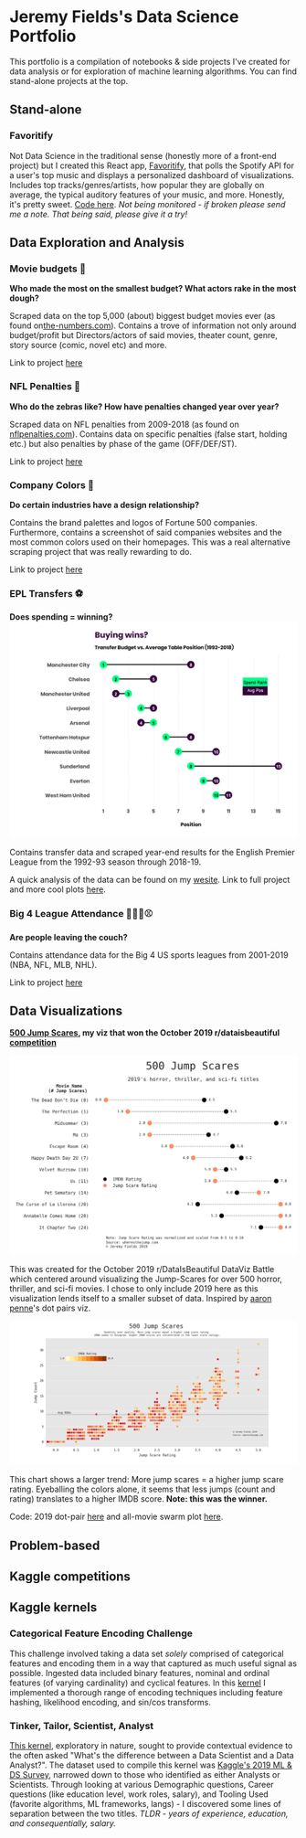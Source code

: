 # Jeremy Fields's Data Science Portfolio

This portfolio is a compilation of notebooks & side projects I've created for data analysis or for exploration of machine learning algorithms. You can find stand-alone projects at the top.

## Stand-alone 

### Favoritify
Not Data Science in the traditional sense (honestly more of a front-end project) but I created this React app, [Favoritify](https://favoritify.herokuapp.com/), that polls the Spotify API for a user's top music and displays a personalized dashboard of visualizations. Includes top tracks/genres/artists, how popular they are globally on average, the typical auditory features of your music, and more. Honestly, it's pretty sweet. [Code here](https://github.com/delafields/Favoritify). *Not being monitored - if broken please send me a note. That being said, please give it a try!*

## Data Exploration and Analysis

### Movie budgets 🎥
**Who made the most on the smallest budget? What actors rake in the most dough?**

Scraped data on the top 5,000 (about) biggest budget movies ever (as found on[the-numbers.com](https://www.the-numbers.com/movie/budgets/all)). Contains a trove of information not only around budget/profit but Directors/actors of said movies, theater count, genre, story source (comic, novel etc) and more.

Link to project [here](https://github.com/delafields/data-projects/tree/master/movie-budgets)

### NFL Penalties 🏈
**Who do the zebras like? How have penalties changed year over year?**

Scraped data on NFL penalties from 2009-2018 (as found on [nflpenalties.com](https://www.nflpenalties.com/)). Contains data on specific penalties (false start, holding etc.) but also penalties by phase of the game (OFF/DEF/ST).

Link to project [here](https://github.com/delafields/data-projects/tree/master/epl-transfers)

### Company Colors 🎨
**Do certain industries have a design relationship?**

Contains the brand palettes and logos of Fortune 500 companies. Furthermore, contains a screenshot of said companies websites and the most common colors used on their homepages. This was a real alternative scraping project that was really rewarding to do.

Link to project [here](https://github.com/delafields/data-projects/tree/master/company-colors)

### EPL Transfers ⚽
**Does spending = winning?**
![Spend vs. Rank](plots/epl-transfers/spend_vs_rank.png)

Contains transfer data and scraped year-end results for the English Premier League from the 1992-93 season through 2018-19.

A quick analysis of the data can be found on my [wesite](https://www.jfields.me/blog/the-epl-s-modern-transfer-market-in-data). Link to full project and more cool plots [here](https://github.com/delafields/data-projects/tree/master/epl-transfers).

### Big 4 League Attendance 🏒🏀🏈⚾
**Are people leaving the couch?**

Contains attendance data for the Big 4 US sports leagues from 2001-2019 (NBA, NFL, MLB, NHL).

Link to project [here](https://github.com/delafields/data-projects/tree/master/big4league-attendance)

## Data Visualizations
**[500 Jump Scares](https://www.reddit.com/r/dataisbeautiful/comments/dei68x/battle_dataviz_battle_for_the_month_of_october/f3vp452/?utm_source=share&utm_medium=web2x), my viz that won the October 2019 r/dataisbeautiful [competition](https://www.reddit.com/r/dataisbeautiful/comments/drgz68/battle_dataviz_battle_for_the_month_of_november/)**

![2019's Scaries](plots/500jumps/scary_dots.png)

This was created for the October 2019 r/DataIsBeautiful DataViz Battle which centered around visualizing the Jump-Scares for over 500 horror, thriller, and sci-fi movies. I chose to only include 2019 here as this visualization lends itself to a smaller subset of data. Inspired by [aaron penne](https://github.com/aaronpenne/data_visualization/blob/master/ceo_compensation/dot_pairs_ceo_compensation.py)'s dot pairs viz.

![All Scaries](plots/500jumps/scary_swarm.png)

This chart shows a larger trend: More jump scares = a higher jump scare rating. Eyeballing the colors alone, it seems that less jumps (count and rating) translates to a higher IMDB score. **Note: this was the winner.**

Code: 2019 dot-pair [here](code/500/scary_dots.py) and all-movie swarm plot [here](code/500jumps/scary_swarm.py).

## Problem-based

## Kaggle competitions

## Kaggle kernels

### Categorical Feature Encoding Challenge
This challenge involved taking a data set *solely* comprised of categorical features and encoding them in a way that captured as much useful signal as possible. Ingested data included binary features, nominal and ordinal features (of varying cardinality) and cyclical features. In this [kernel](https://www.kaggle.com/delafields/a-thorough-guide-on-categorical-feature-encoding) I implemented a thorough range of encoding techniques including feature hashing, likelihood encoding, and sin/cos transforms.

### Tinker, Tailor, Scientist, Analyst
[This kernel](https://www.kaggle.com/delafields/tinker-tailor-scientist-analyst), exploratory in nature, sought to provide contextual evidence to the often asked "What's the difference between a Data Scientist and a Data Analyst?". The dataset used to compile this kernel was [Kaggle's 2019 ML & DS Survey](https://www.kaggle.com/c/kaggle-survey-2019), narrowed down to those who identified as either Analysts or Scientists. Through looking at various Demographic questions, Career questions (like education level, work roles, salary), and Tooling Used (favorite algorithms, ML frameworks, langs) - I discovered some lines of separation between the two titles. *TLDR - years of experience, education, and consequentially, salary.*